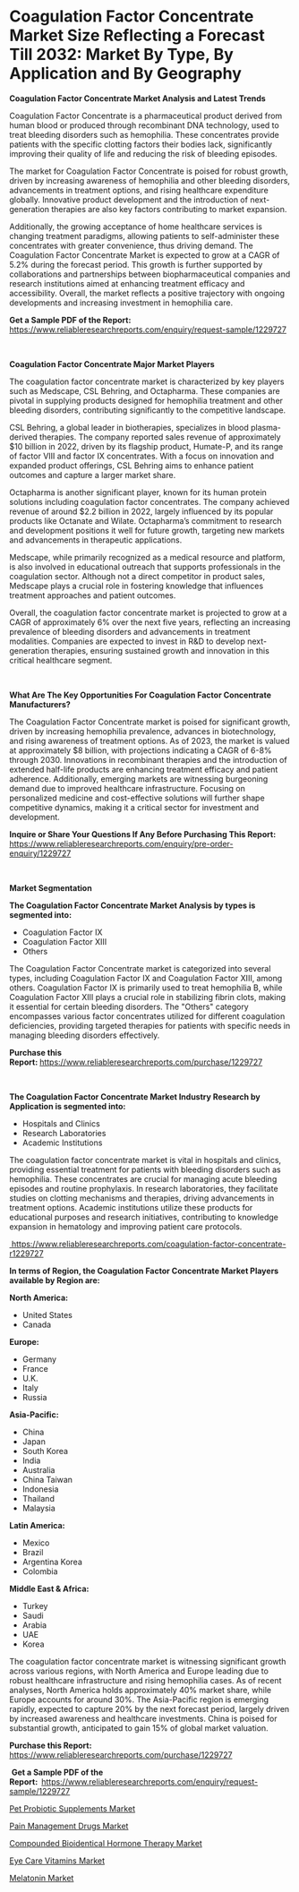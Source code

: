 <p><h1>Coagulation Factor Concentrate Market Size Reflecting a Forecast Till 2032: Market By Type, By Application and By Geography</h1></p><p><strong>Coagulation Factor Concentrate Market Analysis and Latest Trends</strong></p>
<p><p>Coagulation Factor Concentrate is a pharmaceutical product derived from human blood or produced through recombinant DNA technology, used to treat bleeding disorders such as hemophilia. These concentrates provide patients with the specific clotting factors their bodies lack, significantly improving their quality of life and reducing the risk of bleeding episodes.</p><p>The market for Coagulation Factor Concentrate is poised for robust growth, driven by increasing awareness of hemophilia and other bleeding disorders, advancements in treatment options, and rising healthcare expenditure globally. Innovative product development and the introduction of next-generation therapies are also key factors contributing to market expansion. </p><p>Additionally, the growing acceptance of home healthcare services is changing treatment paradigms, allowing patients to self-administer these concentrates with greater convenience, thus driving demand. The Coagulation Factor Concentrate Market is expected to grow at a CAGR of 5.2% during the forecast period. This growth is further supported by collaborations and partnerships between biopharmaceutical companies and research institutions aimed at enhancing treatment efficacy and accessibility. Overall, the market reflects a positive trajectory with ongoing developments and increasing investment in hemophilia care.</p></p>
<p><strong>Get a Sample PDF of the Report:&nbsp;</strong> <a href="https://www.reliableresearchreports.com/enquiry/request-sample/1229727?utm_campaign=113&utm_medium=2&utm_source=Github&utm_content=ia&utm_term=08032025&utm_id=coagulation-factor-concentrate">https://www.reliableresearchreports.com/enquiry/request-sample/1229727</a></p>
<p>&nbsp;</p>
<p><strong>Coagulation Factor Concentrate Major Market Players</strong></p>
<p><p>The coagulation factor concentrate market is characterized by key players such as Medscape, CSL Behring, and Octapharma. These companies are pivotal in supplying products designed for hemophilia treatment and other bleeding disorders, contributing significantly to the competitive landscape.</p><p>CSL Behring, a global leader in biotherapies, specializes in blood plasma-derived therapies. The company reported sales revenue of approximately $10 billion in 2022, driven by its flagship product, Humate-P, and its range of factor VIII and factor IX concentrates. With a focus on innovation and expanded product offerings, CSL Behring aims to enhance patient outcomes and capture a larger market share.</p><p>Octapharma is another significant player, known for its human protein solutions including coagulation factor concentrates. The company achieved revenue of around $2.2 billion in 2022, largely influenced by its popular products like Octanate and Wilate. Octapharma’s commitment to research and development positions it well for future growth, targeting new markets and advancements in therapeutic applications.</p><p>Medscape, while primarily recognized as a medical resource and platform, is also involved in educational outreach that supports professionals in the coagulation sector. Although not a direct competitor in product sales, Medscape plays a crucial role in fostering knowledge that influences treatment approaches and patient outcomes.</p><p>Overall, the coagulation factor concentrate market is projected to grow at a CAGR of approximately 6% over the next five years, reflecting an increasing prevalence of bleeding disorders and advancements in treatment modalities. Companies are expected to invest in R&D to develop next-generation therapies, ensuring sustained growth and innovation in this critical healthcare segment.</p></p>
<p>&nbsp;</p>
<p><strong>What Are The Key Opportunities For Coagulation Factor Concentrate Manufacturers?</strong></p>
<p><p>The Coagulation Factor Concentrate market is poised for significant growth, driven by increasing hemophilia prevalence, advances in biotechnology, and rising awareness of treatment options. As of 2023, the market is valued at approximately $8 billion, with projections indicating a CAGR of 6-8% through 2030. Innovations in recombinant therapies and the introduction of extended half-life products are enhancing treatment efficacy and patient adherence. Additionally, emerging markets are witnessing burgeoning demand due to improved healthcare infrastructure. Focusing on personalized medicine and cost-effective solutions will further shape competitive dynamics, making it a critical sector for investment and development.</p></p>
<p><strong>Inquire or Share Your Questions If Any Before Purchasing This Report:</strong> <a href="https://www.reliableresearchreports.com/enquiry/pre-order-enquiry/1229727?utm_campaign=113&utm_medium=2&utm_source=Github&utm_content=ia&utm_term=08032025&utm_id=coagulation-factor-concentrate">https://www.reliableresearchreports.com/enquiry/pre-order-enquiry/1229727</a></p>
<p>&nbsp;</p>
<p><strong>Market Segmentation</strong></p>
<p><strong>The Coagulation Factor Concentrate Market Analysis by types is segmented into:</strong></p>
<p><ul><li>Coagulation Factor IX</li><li>Coagulation Factor XIII</li><li>Others</li></ul></p>
<p><p>The Coagulation Factor Concentrate market is categorized into several types, including Coagulation Factor IX and Coagulation Factor XIII, among others. Coagulation Factor IX is primarily used to treat hemophilia B, while Coagulation Factor XIII plays a crucial role in stabilizing fibrin clots, making it essential for certain bleeding disorders. The "Others" category encompasses various factor concentrates utilized for different coagulation deficiencies, providing targeted therapies for patients with specific needs in managing bleeding disorders effectively.</p></p>
<p><strong>Purchase this Report:&nbsp;</strong><a href="https://www.reliableresearchreports.com/purchase/1229727?utm_campaign=113&utm_medium=2&utm_source=Github&utm_content=ia&utm_term=08032025&utm_id=coagulation-factor-concentrate">https://www.reliableresearchreports.com/purchase/1229727</a></p>
<p>&nbsp;</p>
<p><strong>The Coagulation Factor Concentrate Market Industry Research by Application is segmented into:</strong></p>
<p><ul><li>Hospitals and Clinics</li><li>Research Laboratories</li><li>Academic Institutions</li></ul></p>
<p><p>The coagulation factor concentrate market is vital in hospitals and clinics, providing essential treatment for patients with bleeding disorders such as hemophilia. These concentrates are crucial for managing acute bleeding episodes and routine prophylaxis. In research laboratories, they facilitate studies on clotting mechanisms and therapies, driving advancements in treatment options. Academic institutions utilize these products for educational purposes and research initiatives, contributing to knowledge expansion in hematology and improving patient care protocols.</p></p>
<p><a href="https://www.reliableresearchreports.com/coagulation-factor-concentrate-r1229727?utm_campaign=113&utm_medium=2&utm_source=Github&utm_content=ia&utm_term=08032025&utm_id=coagulation-factor-concentrate">&nbsp;https://www.reliableresearchreports.com/coagulation-factor-concentrate-r1229727</a></p>
<p><strong>In terms of Region, the Coagulation Factor Concentrate Market Players available by Region are:</strong></p>
<p>
    <p> <strong> North America: </strong>
        <ul>
            <li>United States</li>
            <li>Canada</li>
        </ul>
        </p> 
    <p> <strong> Europe: </strong>
        <ul>
            <li>Germany</li>
            <li>France</li>
            <li>U.K.</li>
            <li>Italy</li>
            <li>Russia</li>
        </ul>
        </p> 
    <p> <strong> Asia-Pacific: </strong>
        <ul>
            <li>China</li>
            <li>Japan</li>
            <li>South Korea</li>
            <li>India</li>
            <li>Australia</li>
            <li>China Taiwan</li>
            <li>Indonesia</li>
            <li>Thailand</li>
            <li>Malaysia</li>
        </ul>
        </p> 
    <p> <strong> Latin America: </strong>
        <ul>
            <li>Mexico</li>
            <li>Brazil</li>
            <li>Argentina Korea</li>
            <li>Colombia</li>
        </ul>
        </p> 
    <p> <strong> Middle East & Africa: </strong>
        <ul>
            <li>Turkey</li>
            <li>Saudi</li>
            <li>Arabia</li>
            <li>UAE</li>
            <li>Korea</li>
        </ul>
    </p>
    </p>
<p><p>The coagulation factor concentrate market is witnessing significant growth across various regions, with North America and Europe leading due to robust healthcare infrastructure and rising hemophilia cases. As of recent analyses, North America holds approximately 40% market share, while Europe accounts for around 30%. The Asia-Pacific region is emerging rapidly, expected to capture 20% by the next forecast period, largely driven by increased awareness and healthcare investments. China is poised for substantial growth, anticipated to gain 15% of global market valuation.</p></p>
<p><strong>Purchase this Report: </strong><a href="https://www.reliableresearchreports.com/purchase/1229727?utm_campaign=113&utm_medium=2&utm_source=Github&utm_content=ia&utm_term=08032025&utm_id=coagulation-factor-concentrate">https://www.reliableresearchreports.com/purchase/1229727</a></p>
<p>&nbsp;<strong>Get a Sample PDF of the Report:&nbsp;&nbsp;</strong><a href="https://www.reliableresearchreports.com/enquiry/request-sample/1229727?utm_campaign=113&utm_medium=2&utm_source=Github&utm_content=ia&utm_term=08032025&utm_id=coagulation-factor-concentrate">https://www.reliableresearchreports.com/enquiry/request-sample/1229727</a></p>
<p><strong></strong></p>
<p><p><a href="https://github.com/vassihucz/Market-Research-Report-List-1/blob/main/pet-probiotic-supplements-market.md?utm_campaign=113&utm_medium=2&utm_source=Github&utm_content=ia&utm_term=08032025&utm_id=coagulation-factor-concentrate">Pet Probiotic Supplements Market</a></p><p><a href="https://github.com/rreynagjysma65/Market-Research-Report-List-1/blob/main/pain-management-drugs-market.md?utm_campaign=113&utm_medium=2&utm_source=Github&utm_content=ia&utm_term=08032025&utm_id=coagulation-factor-concentrate">Pain Management Drugs Market</a></p><p><a href="https://github.com/denbelnmer50/Market-Research-Report-List-1/blob/main/compounded-bioidentical-hormone-therapy-market.md?utm_campaign=113&utm_medium=2&utm_source=Github&utm_content=ia&utm_term=08032025&utm_id=coagulation-factor-concentrate">Compounded Bioidentical Hormone Therapy Market</a></p><p><a href="https://github.com/krulicfidura/Market-Research-Report-List-1/blob/main/eye-care-vitamins-market.md?utm_campaign=113&utm_medium=2&utm_source=Github&utm_content=ia&utm_term=08032025&utm_id=coagulation-factor-concentrate">Eye Care Vitamins Market</a></p><p><a href="https://github.com/dibesnayee/Market-Research-Report-List-1/blob/main/melatonin-market.md?utm_campaign=113&utm_medium=2&utm_source=Github&utm_content=ia&utm_term=08032025&utm_id=coagulation-factor-concentrate">Melatonin Market</a></p></p>